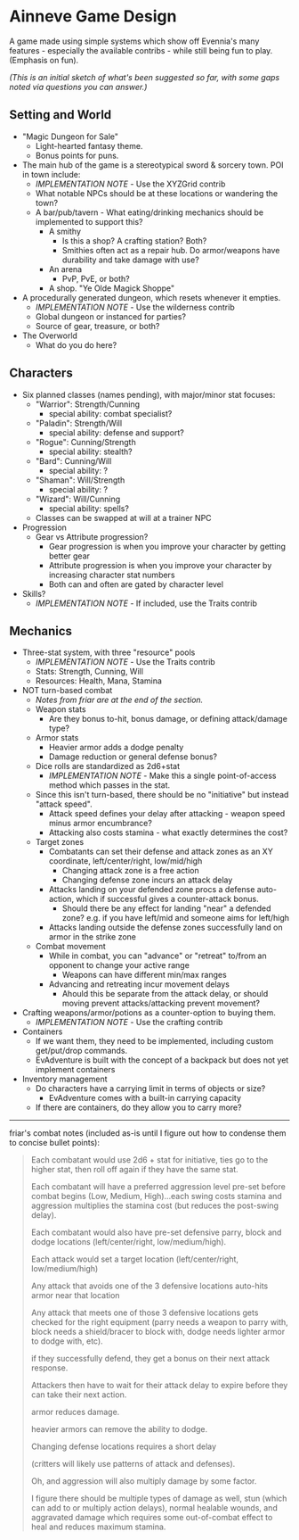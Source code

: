 # Ainneve Game Design

A game made using simple systems which show off Evennia's many features - especially the available contribs - while still being fun to play. (Emphasis on fun).

*(This is an initial sketch of what's been suggested so far, with some gaps noted via questions you can answer.)*

## Setting and World

- "Magic Dungeon for Sale"
	- Light-hearted fantasy theme.
	- Bonus points for puns.
- The main hub of the game is a stereotypical sword & sorcery town. POI in town include:
	- *IMPLEMENTATION NOTE* - Use the XYZGrid contrib
	- What notable NPCs should be at these locations or wandering the town?
  - A bar/pub/tavern
		- What eating/drinking mechanics should be implemented to support this?
	- A smithy
		- Is this a shop? A crafting station? Both?
		- Smithies often act as a repair hub. Do armor/weapons have durability and take damage with use?
	- An arena
		- PvP, PvE, or both?
	- A shop. "Ye Olde Magick Shoppe"
- A procedurally generated dungeon, which resets whenever it empties.
	- *IMPLEMENTATION NOTE* - Use the wilderness contrib
	- Global dungeon or instanced for parties?
	- Source of gear, treasure, or both?
- The Overworld
	- What do you do here?

## Characters
- Six planned classes (names pending), with major/minor stat focuses:
	- "Warrior": Strength/Cunning
		- special ability: combat specialist?
	- "Paladin": Strength/Will
		- special ability: defense and support?
	- "Rogue": Cunning/Strength
		- special ability: stealth?
	- "Bard": Cunning/Will
		- special ability: ?
	- "Shaman": Will/Strength
		- special ability: ?
	- "Wizard": Will/Cunning
		- special ability: spells?
	- Classes can be swapped at will at a trainer NPC
- Progression
	- Gear vs Attribute progression?
		- Gear progression is when you improve your character by getting better gear
		- Attribute progression is when you improve your character by increasing character stat numbers
		- Both can and often are gated by character level
- Skills?
	- *IMPLEMENTATION NOTE* - If included, use the Traits contrib

## Mechanics

- Three-stat system, with three "resource" pools
	- *IMPLEMENTATION NOTE* - Use the Traits contrib
	- Stats: Strength, Cunning, Will
	- Resources: Health, Mana, Stamina
- NOT turn-based combat
	- *Notes from friar are at the end of the section.*
	- Weapon stats
		- Are they bonus to-hit, bonus damage, or defining attack/damage type?
	- Armor stats
		- Heavier armor adds a dodge penalty
		- Damage reduction or general defense bonus?
	- Dice rolls are standardized as 2d6+stat
		- *IMPLEMENTATION NOTE* - Make this a single point-of-access method which passes in the stat.
	- Since this isn't turn-based, there should be no "initiative" but instead "attack speed".
		- Attack speed defines your delay after attacking - weapon speed minus armor encumbrance?
		- Attacking also costs stamina - what exactly determines the cost?
	- Target zones
		- Combatants can set their defense and attack zones as an XY coordinate, left/center/right, low/mid/high
			- Changing attack zone is a free action
			- Changing defense zone incurs an attack delay
		- Attacks landing on your defended zone procs a defense auto-action, which if successful gives a counter-attack bonus.
			- Should there be any effect for landing "near" a defended zone? e.g. if you have left/mid and someone aims for left/high
		- Attacks landing outside the defense zones successfully land on armor in the strike zone
	- Combat movement
		- While in combat, you can "advance" or "retreat" to/from an opponent to change your active range
			- Weapons can have different min/max ranges
		- Advancing and retreating incur movement delays
			- Ahould this be separate from the attack delay, or should moving prevent attacks/attacking prevent movement?
- Crafting weapons/armor/potions as a counter-option to buying them.
	- *IMPLEMENTATION NOTE* - Use the crafting contrib
- Containers
	- If we want them, they need to be implemented, including custom get/put/drop commands.
	- EvAdventure is built with the concept of a backpack but does not yet implement containers
- Inventory management
	- Do characters have a carrying limit in terms of objects or size?
		- EvAdventure comes with a built-in carrying capacity
	- If there are containers, do they allow you to carry more?

----

friar's combat notes (included as-is until I figure out how to condense them to concise bullet points):
> Each combatant would use 2d6 + stat for initiative, ties go to the higher stat, then roll off again if they have the same stat.
> 
> Each combatant will have a preferred aggression level pre-set before combat begins (Low, Medium, High)...each swing costs stamina and aggression multiplies the stamina cost (but reduces the post-swing delay).
> 
> Each combatant would also have pre-set defensive parry, block and dodge locations (left/center/right, low/medium/high).
> 
> Each attack would set a target location (left/center/right, low/medium/high)
> 
> Any attack that avoids one of the 3 defensive locations auto-hits armor near that location
> 
> Any attack that meets one of those 3 defensive locations gets checked for the right equipment (parry needs a weapon to parry with, block needs a shield/bracer to block with, dodge needs  lighter armor to dodge with, etc).
> 
> if they successfully defend, they get a bonus on their next attack response.
> 
> Attackers then have to wait for their attack delay to expire before they can take their next action.
> 
> armor reduces damage.
> 
> heavier armors can remove the ability to dodge.
> 
> Changing defense locations requires a short delay
> 
> (critters will likely use patterns of attack and defenses).
> 
> Oh, and aggression will also multiply damage by some factor.
> 
> I figure there should be multiple types of damage as well, stun (which can add to or multiply action delays), normal healable wounds, and aggravated damage which requires some out-of-combat effect to heal and reduces maximum stamina.
